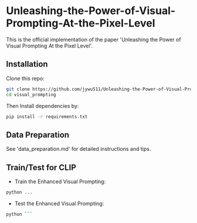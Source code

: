 # Unleashing-the-Power-of-Visual-Prompting-At-the-Pixel-Level

This is the official implementation of the paper 'Unleashing the Power of Visual Prompting At the Pixel Level'.


## Installation

Clone this repo:
```bash
git clone https://github.com/jywu511/Unleashing-the-Power-of-Visual-Prompting-At-the-Pixel-Level.git
cd visual_prompting
```

Then Install dependencies by:
```bash
pip install -r requirements.txt

```


## Data Preparation

See 'data_preparation.md' for detailed instructions and tips.


## Train/Test for CLIP

* Train the Enhanced Visual Prompting:
```bash
python ...
```

* Test the Enhanced Visual Prompting:
```bash
python ```
```


